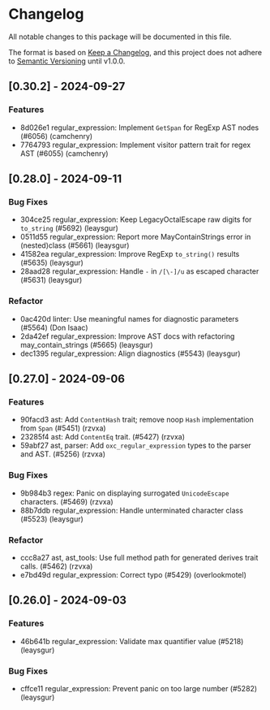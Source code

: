 # Changelog

All notable changes to this package will be documented in this file.

The format is based on [Keep a Changelog](https://keepachangelog.com/en/1.0.0/),
and this project does not adhere to
[Semantic Versioning](https://semver.org/spec/v2.0.0.html) until v1.0.0.

## [0.30.2] - 2024-09-27

### Features

-   8d026e1 regular_expression: Implement `GetSpan` for RegExp AST nodes (#6056)
    (camchenry)
-   7764793 regular_expression: Implement visitor pattern trait for regex AST
    (#6055) (camchenry)

## [0.28.0] - 2024-09-11

### Bug Fixes

-   304ce25 regular_expression: Keep LegacyOctalEscape raw digits for
    `to_string` (#5692) (leaysgur)
-   0511d55 regular_expression: Report more MayContainStrings error in
    (nested)class (#5661) (leaysgur)
-   41582ea regular_expression: Improve RegExp `to_string()` results (#5635)
    (leaysgur)
-   28aad28 regular_expression: Handle `-` in `/[\-]/u` as escaped character
    (#5631) (leaysgur)

### Refactor

-   0ac420d linter: Use meaningful names for diagnostic parameters (#5564) (Don
    Isaac)
-   2da42ef regular_expression: Improve AST docs with refactoring
    may_contain_strings (#5665) (leaysgur)
-   dec1395 regular_expression: Align diagnostics (#5543) (leaysgur)

## [0.27.0] - 2024-09-06

### Features

-   90facd3 ast: Add `ContentHash` trait; remove noop `Hash` implementation from
    `Span` (#5451) (rzvxa)
-   23285f4 ast: Add `ContentEq` trait. (#5427) (rzvxa)
-   59abf27 ast, parser: Add `oxc_regular_expression` types to the parser and
    AST. (#5256) (rzvxa)

### Bug Fixes

-   9b984b3 regex: Panic on displaying surrogated `UnicodeEscape` characters.
    (#5469) (rzvxa)
-   88b7ddb regular_expression: Handle unterminated character class (#5523)
    (leaysgur)

### Refactor

-   ccc8a27 ast, ast_tools: Use full method path for generated derives trait
    calls. (#5462) (rzvxa)
-   e7bd49d regular_expression: Correct typo (#5429) (overlookmotel)

## [0.26.0] - 2024-09-03

### Features

-   46b641b regular_expression: Validate max quantifier value (#5218) (leaysgur)

### Bug Fixes

-   cffce11 regular_expression: Prevent panic on too large number (#5282)
    (leaysgur)

